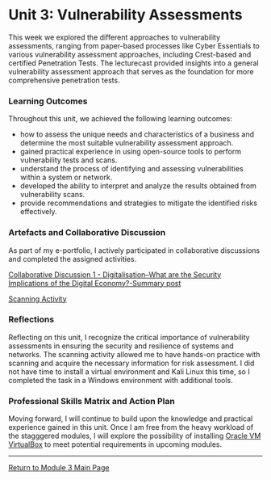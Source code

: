 # Unit 3: Vulnerability Assessments

This week we explored the different approaches to vulnerability assessments, ranging from paper-based processes like Cyber Essentials to various vulnerability assessment approaches, including Crest-based and certified Penetration Tests. 
The lecturecast provided insights into a general vulnerability assessment approach that serves as the foundation for more comprehensive penetration tests.

### Learning Outcomes
Throughout this unit, we achieved the following learning outcomes:
 - how to assess the unique needs and characteristics of a business and determine the most suitable vulnerability assessment approach.
 - gained practical experience in using open-source tools to perform vulnerability tests and scans.
 - understand the process of identifying and assessing vulnerabilities within a system or network.
 - developed the ability to interpret and analyze the results obtained from vulnerability scans.
 - provide recommendations and strategies to mitigate the identified risks effectively.

### Artefacts and Collaborative Discussion 
As part of my e-portfolio, I actively participated in collaborative discussions and completed the assigned activities. 

[Collaborative Discussion 1 - Digitalisation–What are the Security Implications of the Digital Economy?-Summary post](Module03_Discussion1_Summary.pdf)

[Scanning Activity](NS_Unit03_Scanning.md)

### Reflections
Reflecting on this unit, I recognize the critical importance of vulnerability assessments in ensuring the security and resilience of systems and networks. The scanning activity allowed me to have hands-on practice with scanning and acquire the necessary information for risk assessment. I did not have time to install a virtual environment and Kali Linux this time, so I completed the task in a Windows environment with additional tools.

### Professional Skills Matrix and Action Plan
Moving forward, I will continue to build upon the knowledge and practical experience gained in this unit. Once I am free from the heavy workload of the stagggered modules, I will explore the possibility of installing [Oracle VM VirtualBox](https://www.virtualbox.org/) to meet potential requirements in upcoming modules.

---

[Return to Module 3 Main Page](NS_main.md)
